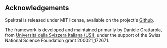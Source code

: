## Acknowledgements

Spektral is released under MIT license, available on the project's [Github](https://github.com/danielegrattarola/spektral).

The framework is developed and maintained primarily by Daniele Grattarola, from [Università della Svizzera Italiana (USI)](https://usi.ch), under the support of the Swiss National Science Foundation grant 200021\_172671. 